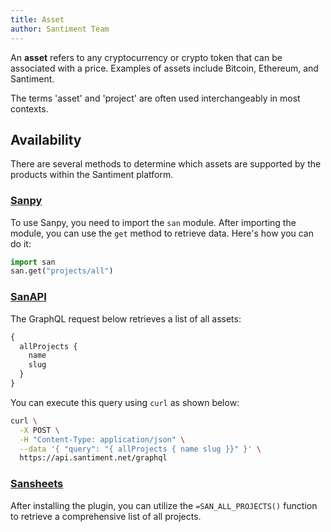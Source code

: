 ```yaml
---
title: Asset
author: Santiment Team
---
```


An **asset** refers to any cryptocurrency or crypto token that can be associated with a price. Examples of assets include Bitcoin, Ethereum, and Santiment.

The terms 'asset' and 'project' are often used interchangeably in most contexts.

## Availability

There are several methods to determine which assets are supported by the products within the Santiment platform. 

### [Sanpy](https://github.com/santiment/sanpy)

To use Sanpy, you need to import the `san` module. After importing the module, you can use the `get` method to retrieve data. Here's how you can do it:

```python
import san
san.get("projects/all")
```

### [SanAPI](https://api.santiment.net)

The GraphQL request below retrieves a list of all assets:

```graphql
{
  allProjects {
    name
    slug
  }
}
```

You can execute this query using `curl` as shown below:

```sh
curl \
  -X POST \
  -H "Content-Type: application/json" \
  --data '{ "query": "{ allProjects { name slug }}" }' \
  https://api.santiment.net/graphql
```

### [Sansheets](https://sheets.santiment.net/)

After installing the plugin, you can utilize the `=SAN_ALL_PROJECTS()` function to retrieve a comprehensive list of all projects.


